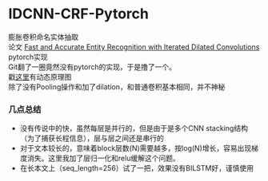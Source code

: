 # IDCNN-CRF-Pytorch
膨胀卷积命名实体抽取
<br>
论文 [Fast and Accurate Entity Recognition with Iterated Dilated Convolutions](https://www.aclweb.org/anthology/D17-1283) pytorch实现
<br>
Git翻了一圈竟然没有pytorch的实现，于是撸了一个。
<br>
戳[这里](https://github.com/vdumoulin/conv_arithmetic)有动态原理图
<br>
除了没有Pooling操作和加了dilation，和普通卷积基本相同，并不神秘
<br>
### 几点总结
- 没有传说中的快，虽然每层是并行的，但是由于是多个CNN stacking结构（为了捕获长程信息），层与层之间还是串行的
- 对于文本较长的，意味着block层数(N)需要越多，按log(N)增长，容易出现梯度消失。这里我加了层归一化和relu缓解这个问题。
- 在长本文上（seq_length=256）试了一把，效果没有BILSTM好，谨慎使用
